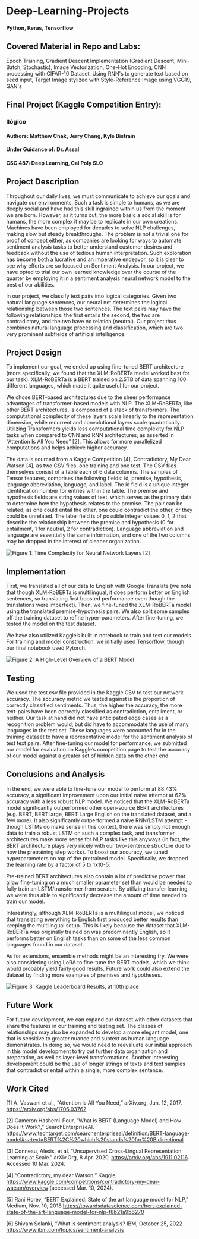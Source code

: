 # Deep-Learning-Projects
#### Python, Keras, Tensorflow

## Covered Material in Repo and Labs:
Epoch Training, Gradient Descent Implementation (Gradient Descent, Mini-Batch, Stochastic), Image Vectorization, One-Hot Encoding, CNN processing with CIFAR-10 Dataset, Using RNN's to generate text based on seed input, Target Image stylized with Style-Reference Image using VGG19, GAN's

## Final Project (Kaggle Competition Entry):
### Ilógico
#### Authors: Matthew Chak, Jerry Chang, Kyle Bistrain
#### Under Guidance of: Dr. Assal
#### CSC 487: Deep Learning, Cal Poly SLO

## Project Description

Throughout our daily lives, we must communicate to achieve our goals and navigate our environments. Such a task is simple to humans, as we are deeply social and have had this skill ingrained within us from the moment we are born. However, as it turns out, the more basic a social skill is for humans, the more complex it may be to replicate in our own creations. Machines have been employed for decades to solve NLP challenges, making slow but steady breakthroughs. The problem is not a trivial one for proof of concept either, as companies are looking for ways to automate sentiment analysis tasks to better understand customer desires and feedback without the use of tedious human interpretation. Such exploration has become both a lucrative and an imperative endeavor, so it is clear to see why efforts are so focused on Sentiment Analysis. In our project, we have opted to trial our own learned knowledge over the course of the quarter by employing it in a sentiment analysis neural network model to the best of our abilities.

In our project, we classify text pairs into logical categories. Given two natural language sentences, our neural net determines the logical relationship between those two sentences. The text pairs may have the following relationships: the first entails the second, the two are contradictory, and the two have no relation (neutral). Our project thus combines natural language processing and classification, which are two very prominent subfields of artificial intelligence.


## Project Design

To implement our goal, we ended up using fine-tuned BERT architecture (more specifically, we found that the XLM-RoBERTa model worked best for our task). XLM-RoBERTa is a BERT trained on 2.5TB of data spanning 100 different languages, which made it quite useful for our project. 

We chose BERT-based architectures due to the sheer performance advantages of transformer-based models with NLP. The XLM-RoBERTa, like other BERT architectures, is composed of a stack of transformers. The computational complexity of these layers scale linearly to the representation dimension, while recurrent and convolutional layers scale quadratically. Utilizing Transformers yields less computational time complexity for NLP tasks when compared to CNN and RNN architectures, as asserted in “Attention Is All You Need” [2]. This allows for more parallelized computations and helps achieve higher accuracy.

The data is sourced from a Kaggle Competition [4], Contradictory, My Dear Watson [4], as two CSV files, one training and one test. The CSV files themselves consist of a table each of 6 data columns. The samples of Tensor features, comprises the following fields: id, premise, hypothesis, language abbreviation, language, and label. The id field is a unique integer identification number for entries within the table. The premise and hypothesis fields are string values of text, which serves as the primary data to determine how the hypothesis relates to the premise. The pair can be related, as one could entail the other, one could contradict the other, or they could be unrelated. The label field is of possible integer values 0, 1, 2 that describe the relationship between the premise and hypothesis (0 for entailment, 1 for neutral, 2 for contradiction). Language abbreviation and language are essentially the same information, and one of the two columns may be dropped in the interest of cleaner organization.

![Figure 1: Time Complexity for Neural Network Layers [2]](Figure1.png)



## Implementation

First, we translated all of our data to English with Google Translate (we note that though XLM-RoBERTa is multilingual, it does perform better on English sentences, so translating first boosted performance even though the translations were imperfect). Then, we fine-tuned the XLM-RoBERTa model using the translated premise-hypothesis pairs. We also split some samples off the training dataset to refine hyper-parameters. After fine-tuning, we tested the model on the test dataset.

We have also utilized Kaggle’s built in notebook to train and test our models. For training and model construction, we initially used Tensorflow, though our final notebook used Pytorch. 

![Figure 2: A High-Level Overview of a BERT Model](Figure2.png)


## Testing

We used the test.csv file provided in the Kaggle CSV to test our network accuracy. The accuracy metric we tested against is the proportion of correctly classified sentiments. Thus, the higher the accuracy, the more text-pairs have been correctly classified as contradiction, entailment, or neither. Our task at hand did not have anticipated edge cases as a recognition problem would, but did have to accommodate the use of many languages in the test set. These languages were accounted for in the training dataset to have a representative model for the sentiment analysis of test text pairs.
After fine-tuning our model for performance, we submitted our model for evaluation on Kaggle’s competition page to test the accuracy of our model against a greater set of hidden data on the other end. 


## Conclusions and Analysis

In the end, we were able to fine-tune our model to perform at 88.43% accuracy, a significant improvement upon our initial naive attempt at 62% accuracy with a less robust NLP model. We noticed that the XLM-RoBERTa model significantly outperformed other open-source BERT architectures (e.g. BERT, BERT large, BERT Large English on the translated dataset, and a few more). It also significantly outperformed a naive RNN/LSTM attempt - though LSTMs do make sense in this context, there was simply not enough data to train a robust LSTM on such a complex task, and transformer architectures make more sense for NLP tasks like this anyways (in fact, the BERT architecture plays very nicely with our two-sentence structure due to how the pretraining step works). To boost our accuracy, we tuned hyperparameters on top of the pretrained model. Specifically, we dropped the learning rate by a factor of 5 to 1x10-5.

Pre-trained BERT architectures also contain a lot of predictive power that allow fine-tuning on a much smaller parameter set than would be needed to fully train an LSTM/transformer from scratch. By utilizing transfer learning, we were thus able to significantly decrease the amount of time needed to train our model.

Interestingly, although XLM-RoBERTa is a multilingual model, we noticed that translating everything to English first produced better results than keeping the multilingual setup. This is likely because the dataset that XLM-RoBERTa was originally trained on was predominantly English, so it performs better on English tasks than on some of the less common languages found in our dataset. 

As for extensions, ensemble methods might be an interesting try. We were also considering using LoRA to fine-tune the BERT models, which we think would probably yield fairly good results. Future work could also extend the dataset by finding more examples of premises and hypotheses.

![Figure 3: Kaggle Leaderboard Results, at 10th place](Figure3.png)


## Future Work

For future development, we can expand our dataset with other datasets that share the features in our training and testing set. The classes of relationships may also be expanded to develop a more elegant model, one that is sensitive to greater nuance and subtext as human language demonstrates. In doing so, we would need to reevaluate our initial approach in this model development to try out further data organization and preparation, as well as layer-level transformations. Another interesting development could be the use of longer strings of texts and text samples that contradict or entail within a single, more complex sentence. 

## Work Cited
[1] A. Vaswani et al., “Attention Is All You Need,” arXiv.org, Jun. 12, 2017. https://arxiv.org/abs/1706.03762

[2] Cameron Hashemi-Pour, “What is BERT (Language Model) and How Does It Work?,” SearchEnterpriseAI. https://www.techtarget.com/searchenterpriseai/definition/BERT-language-model#:~:text=BERT%2C%20which%20stands%20for%20Bidirectional

[3] Conneau, Alexis, et al. “Unsupervised Cross-Lingual Representation Learning at Scale.” arXiv.Org, 8 Apr. 2020, https://arxiv.org/abs/1911.02116. Accessed 10 Mar. 2024. 

[4] “Contradictory, my dear Watson,” Kaggle, https://www.kaggle.com/competitions/contradictory-my-dear-watson/overview (accessed Mar. 10, 2024). 

[5] Rani Horev, “BERT Explained: State of the art language model for NLP,” Medium, Nov. 10, 2018.https://towardsdatascience.com/bert-explained-state-of-the-art-language-model-for-nlp-f8b21a9b6270

[6] Shivam Solanki, “What is sentiment analysis? IBM, October 25, 2022 https://www.ibm.com/topics/sentiment-analysis
‌

‌

‌

‌




